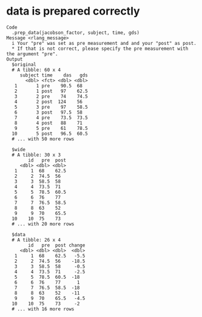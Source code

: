 # data is prepared correctly

    Code
      .prep_data(jacobson_factor, subject, time, gds)
    Message <rlang_message>
      i Your "pre" was set as pre measurement and and your "post" as post.
      * If that is not correct, please specify the pre measurement with the argument "pre".
    Output
      $original
      # A tibble: 60 x 4
         subject time    das   gds
           <dbl> <fct> <dbl> <dbl>
       1       1 pre    90.5  68  
       2       1 post   97    62.5
       3       2 pre    74    74.5
       4       2 post  124    56  
       5       3 pre    97    58.5
       6       3 post   97.5  58  
       7       4 pre    73.5  73.5
       8       4 post   88    71  
       9       5 pre    61    78.5
      10       5 post   96.5  60.5
      # ... with 50 more rows
      
      $wide
      # A tibble: 30 x 3
            id   pre  post
         <dbl> <dbl> <dbl>
       1     1  68    62.5
       2     2  74.5  56  
       3     3  58.5  58  
       4     4  73.5  71  
       5     5  78.5  60.5
       6     6  76    77  
       7     7  76.5  58.5
       8     8  63    52  
       9     9  70    65.5
      10    10  75    73  
      # ... with 20 more rows
      
      $data
      # A tibble: 26 x 4
            id   pre  post change
         <dbl> <dbl> <dbl>  <dbl>
       1     1  68    62.5   -5.5
       2     2  74.5  56    -18.5
       3     3  58.5  58     -0.5
       4     4  73.5  71     -2.5
       5     5  78.5  60.5  -18  
       6     6  76    77      1  
       7     7  76.5  58.5  -18  
       8     8  63    52    -11  
       9     9  70    65.5   -4.5
      10    10  75    73     -2  
      # ... with 16 more rows
      

